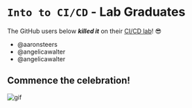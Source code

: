 # `Into to CI/CD` - Lab Graduates

The GitHub users below ***killed it*** on their [CI/CD lab](intro.md)! 😎

[//]: # (Add your username below, in alphabetical order to prevent conflicts and duplication.)

- @aaronsteers
- @angelicawalter
- @angelicawalter

## Commence the celebration!

[//]: # (Psst - feel free to add more art or GIFs here if you are so inclined!)

![gif](resources/congrats01.gif)
